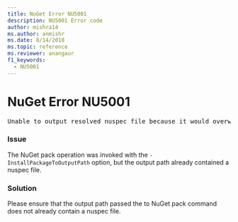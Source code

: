 ```yaml
---
title: NuGet Error NU5001
description: NU5001 Error code
author: mishra14
ms.author: anmishr
ms.date: 8/14/2018
ms.topic: reference
ms.reviewer: anangaur
f1_keywords: 
  - NU5001
---
```


# NuGet Error NU5001
<pre>Unable to output resolved nuspec file because it would overwrite the original at 'F:\project\project.nuspec'.</pre>

### Issue

The NuGet pack operation was invoked with the `-InstallPackageToOutputPath` option, but the output path already contained a  nuspec file.


### Solution

Please ensure that the output path passed the to NuGet pack command does not already contain a nuspec file.

